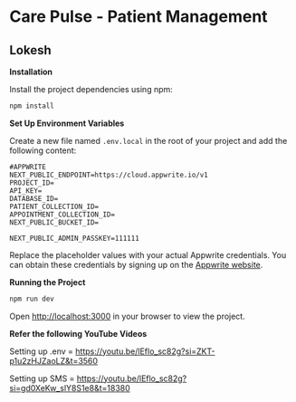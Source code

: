 # Care Pulse - Patient Management
## Lokesh

**Installation**

Install the project dependencies using npm:

```bash
npm install
```

**Set Up Environment Variables**

Create a new file named `.env.local` in the root of your project and add the following content:

```env
#APPWRITE
NEXT_PUBLIC_ENDPOINT=https://cloud.appwrite.io/v1
PROJECT_ID=
API_KEY=
DATABASE_ID=
PATIENT_COLLECTION_ID=
APPOINTMENT_COLLECTION_ID=
NEXT_PUBLIC_BUCKET_ID=

NEXT_PUBLIC_ADMIN_PASSKEY=111111
```

Replace the placeholder values with your actual Appwrite credentials. You can obtain these credentials by signing up on the [Appwrite website](https://appwrite.io/).

**Running the Project**

```bash
npm run dev
```

Open [http://localhost:3000](http://localhost:3000) in your browser to view the project.

**Refer the following YouTube Videos**

Setting up .env = https://youtu.be/lEflo_sc82g?si=ZKT-p1u2zHJZaoLZ&t=3560

Setting up SMS = https://youtu.be/lEflo_sc82g?si=gd0XeKw_slY8S1e8&t=18380


